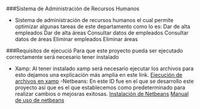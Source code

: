 ###Sistema de Administración de Recursos Humanos
- Sistema de administración de recursos humanos el cual permite optimizar algunas tareas de este departamento como lo es:
Dar de alta empleados
Dar de alta áreas
Consultar datos de empleados
Consultar datos de áreas
Eliminar empleados
Eliminar áreas



###Requisitos de ejecució
Para que este proyecto pueda ser ejecutado correctamente será necesario tener instalado
- Xamp: Al tener instalado xamp será necesario ejecutar los archivos para esto dejamos una explicación más amplia en este link.
[Ejecución de archivos en xamp](http://https://techlandia.com/ejecutar-archivo-php-xampp-como_451651/ "Ejecución de archivos en xamp")
-Netbeans: En este ID fue en el que se desarrollo este proyecto así que es el que establecemos como predeterminado para realizar cambios o mejosras exitosas.
[Instalación de Netbeans](https://netbeans.apache.org/download/index.html "Instalación de Netbeans")
[Manual de uso de netbeans](https://www.itsa.edu.co/docs/33-L-de-Avila-Manual-de-NETBEANS.pdf "Manual de uso de netbeans")
